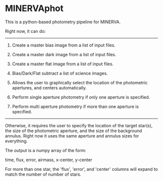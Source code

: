 # MINERVAphot

This is a python-based photometry pipeline for MINERVA.

Right now, it can do:

---------------------------------------

1) Create a master bias image from a list of input files.

2) Create a master dark image from a list of input files.

3) Create a master flat image from a list of input files.

4) Bias/Dark/Flat subtract a list of science images.

5) Allows the user to graphically select the location of the photometric apertures, and centers automatically.

6) Perform single aperture photometry if only one aperture is specified.

6) Perform multi aperture photometry if more than one aperture is specified.

---------------------------------------

Otherwise, it requires the user to specify the location of the target star(s), the size of the photometric aperture, and the size of the background annulus. Right now it uses the same aperture and annulus sizes for everything.

The output is a numpy array of the form:

time, flux, error, airmass, x-center, y-center

For more than one star, the 'flux', 'error', and 'center' columns will expand to match the number of number of stars.
